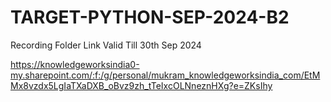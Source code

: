 # TARGET-PYTHON-SEP-2024-B2

Recording Folder Link Valid Till 30th Sep 2024

https://knowledgeworksindia0-my.sharepoint.com/:f:/g/personal/mukram_knowledgeworksindia_com/EtMMx8vzdx5LgIaTXaDXB_oBvz9zh_tTeIxcOLNneznHXg?e=ZKsIhy